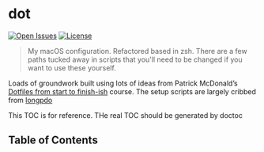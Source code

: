 # dot <!-- omit in toc -->

[![Open Issues](https://badgen.net/github/open-issues/dropkick/dot)](https://github.com/dropkick/dot/issues) [![License](https://badgen.net/github/license/dropkick/dot)](LICENSE)


> My macOS configuration. Refactored based in zsh. There are a few paths tucked away in scripts that you'll need to be changed if you want to use these yourself. 

Loads of groundwork built using lots of ideas from Patrick McDonald’s [Dotfiles from start to finish-ish](http://dotfiles.eieio.xyz) course. The setup scripts are largely cribbed from [longpdo](https://github.com/longpdo/dotfiles/)


This TOC is for reference. THe real TOC should be generated by doctoc

<!-- TABLE OF CONTENTS -->
## Table of Contents <!-- omit in toc -->
<!-- 
* [About The Project](#about-the-project)
  * [Directory structure](#directory-structure)
  * [Scripts](#scripts)
    * [Brew Scripts](#brew-scripts)
    * [Daily Scripts](#daily-scripts)
    * [Git Scripts](#git-scripts)
    * [PDF Scripts](#pdf-scripts)
    * [Remaining Scripts](#remaining-scripts)
* [Getting Started](#getting-started)
* [Usage](#usage)
* [Manual Changes](#manual-changes)
* [Work Related Manual Changes](#work-related-manual-changes)
* [License](#license) -->
